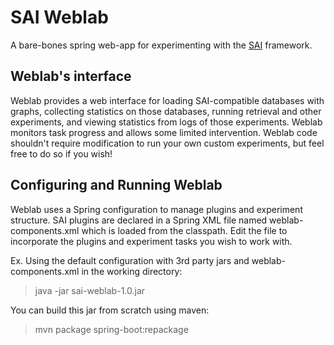 # SAI Weblab
A bare-bones spring web-app for experimenting with the [SAI](https://github.com/jmorwick/sai) framework. 

## Weblab's interface

Weblab provides a web interface for loading SAI-compatible databases with graphs, collecting statistics
on those databases, running retrieval and other experiments, and viewing statistics from logs of those experiments. 
Weblab monitors task progress and allows some limited intervention. 
Weblab code shouldn't require modification to run your own custom experiments, but feel free to do so if you wish! 

## Configuring and Running Weblab

Weblab uses a Spring configuration to manage plugins and experiment structure. SAI plugins are declared in a Spring 
XML file named weblab-components.xml which is loaded from the classpath. Edit the file to incorporate the plugins 
and experiment tasks you wish to work with. 

Ex. Using the default configuration with 3rd party jars and weblab-components.xml in the working directory:

> java -jar sai-weblab-1.0.jar

You can build this jar from scratch using maven:

> mvn package spring-boot:repackage
